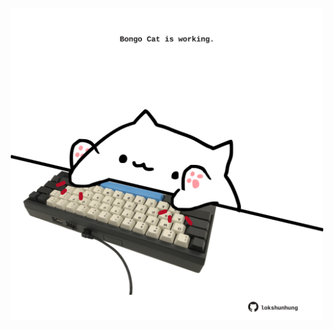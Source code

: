 <!-- built at 13/06/2025, 23:00:41 UTC -->
<p align="center">
  <img width="500" height="500" src="./ReadmeImage.svg">
</p>
